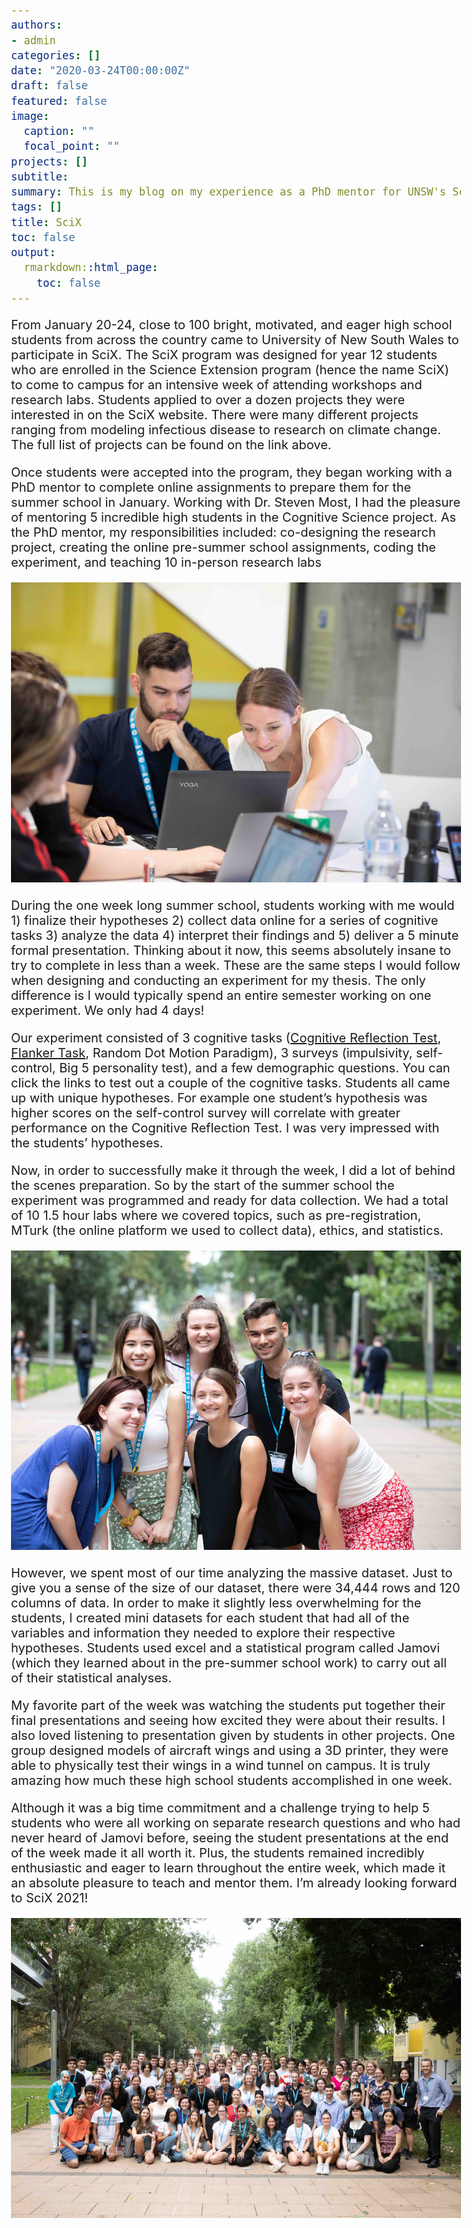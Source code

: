 ```yaml
---
authors:
- admin
categories: []
date: "2020-03-24T00:00:00Z"
draft: false
featured: false
image: 
  caption: ""
  focal_point: ""
projects: []
subtitle: 
summary: This is my blog on my experience as a PhD mentor for UNSW's SciX program
tags: []
title: SciX
toc: false
output:
  rmarkdown::html_page:
    toc: false
---
```

<!-- have to knit first if .Rmd --> 
<style type="text/css">

body {
  font-size: 15pt;
}

h1 { /* Header 1 */
  font-size: 26px;
  color: DarkBlue;
  font-weight: bold;
}


</style>

From January 20-24, close to 100 bright, motivated, and eager high school students from across the country came to University of New South Wales to participate in SciX. The SciX program was designed for year 12 students who are enrolled in the Science Extension program (hence the name SciX) to come to campus for an intensive week of attending workshops and research labs. Students applied to over a dozen projects they were interested in on the SciX website. There were many different projects ranging from modeling infectious disease to research on climate change. The full list of projects can be found on the link above. 

Once students were accepted into the program, they began working with a PhD mentor to complete online assignments to prepare them for the summer school in January. Working with Dr. Steven Most, I had the pleasure of mentoring 5 incredible high students in the Cognitive Science project. As the PhD mentor, my responsibilities included: co-designing the research project, creating the online pre-summer school assignments, coding the experiment, and teaching 10 in-person research labs

![jpg](./scix1.jpg)

During the one week long summer school, students working with me would 1) finalize their hypotheses 2) collect data online for a series of cognitive tasks 3) analyze the data 4) interpret their findings and 5) deliver a 5 minute formal presentation. Thinking about it now, this seems absolutely insane to try to complete in less than a week. These are the same steps I would follow when designing and conducting an experiment for my thesis. The only difference is I would typically spend an entire semester working on one experiment. We only had 4 days!

Our experiment consisted of 3 cognitive tasks (<a href = "https://expfactory-experiments.github.io/cognitive-reflection-survey/" >Cognitive Reflection Test</a>, <a href = "https://expfactory-experiments.github.io/flanker/" >Flanker Task</a>, Random Dot Motion Paradigm), 3 surveys (impulsivity, self-control, Big 5 personality test), and a few demographic questions. You can click the links to test out a couple of the cognitive tasks. Students all came up with unique hypotheses. For example one student’s hypothesis was higher scores on the self-control survey will correlate with greater performance on the Cognitive Reflection Test. I was very impressed with the students’ hypotheses. 

Now, in order to successfully make it through the week, I did a lot of behind the scenes preparation. So by the start of the summer school the experiment was programmed and ready for data collection. We had a total of 10 1.5 hour labs where we covered topics, such as pre-registration, MTurk (the online platform we used to collect data), ethics, and statistics. 

![jpg](./scix2.jpg)

However, we spent most of our time analyzing the massive dataset. Just to give you a sense of the size of our dataset, there were 34,444 rows and 120 columns of data. In order to make it slightly less overwhelming for the students, I created mini datasets for each student that had all of the variables and information they needed to explore their respective hypotheses. Students used excel and a statistical program called Jamovi (which they learned about in the pre-summer school work) to carry out all of their statistical analyses.

My favorite part of the week was watching the students put together their final presentations and seeing how excited they were about their results. I also loved listening to presentation given by students in other projects. One group designed models of aircraft wings and using a 3D printer, they were able to physically test their wings in a wind tunnel on campus. It is truly amazing how much these high school students accomplished in one week. 

Although it was a big time commitment and a challenge trying to help 5 students who were all working on separate research questions and who had never heard of Jamovi before, seeing the student presentations at the end of the week made it all worth it. Plus, the students remained incredibly enthusiastic and eager to learn throughout the entire week, which made it an absolute pleasure to teach and mentor them. I’m already looking forward to SciX 2021!

![jpg](./scix3.jpg)



